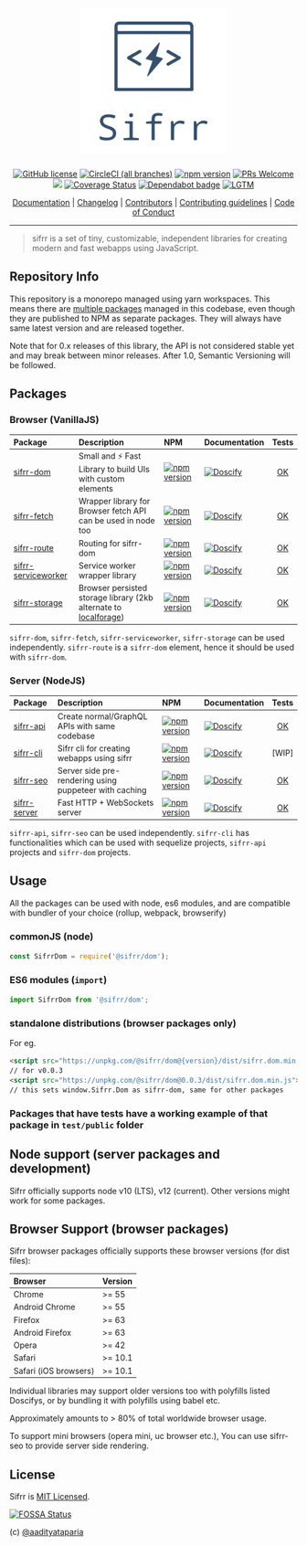 <h1 align="center"> <img src="./logo/sifrr-logo.svg" width="256" alt="sifrr" name="sifrr"> </h1>
<p align="center">
  <a href="https://github.com/sifrr/sifrr/blob/master/LICENSE"><img src="https://img.shields.io/badge/license-MIT-blue.svg?style=flat-square" alt="GitHub license" /></a>
  <a href="https://circleci.com/gh/sifrr/sifrr"><img alt="CircleCI (all branches)" src="https://img.shields.io/circleci/project/github/sifrr/sifrr/master.svg?logo=circleci&style=flat-square" /></a>
  <a href="https://www.npmjs.com/package/@sifrr/dom"><img src="https://img.shields.io/npm/v/@sifrr/dom.svg?style=flat-square" alt="npm version" /></a>
  <a href="./misc/CONTRIBUTING.md"><img src="https://img.shields.io/badge/PRs-Welcome-green.svg?style=flat-square" alt="PRs Welcome" /></a>
  <a href="https://app.fossa.com/projects/git%2Bgithub.com%2Fsifrr%2Fsifrr?ref=badge_small" alt="FOSSA Status"><img src="https://app.fossa.com/api/projects/git%2Bgithub.com%2Fsifrr%2Fsifrr.svg?type=small"/></a>
  <a href="https://coveralls.io/github/sifrr/sifrr?branch=master"><img src="https://img.shields.io/coveralls/github/sifrr/sifrr.svg?style=flat-square" alt="Coverage Status" /></a>
  <a href="https://dependabot.com/"><img src="https://badgen.net/badge/Dependabot/enabled/green?icon=dependabot" alt="Dependabot badge" /></a>
  <a href="https://lgtm.com/projects/g/sifrr/sifrr/alerts/"><img alt="LGTM" src="https://img.shields.io/lgtm/grade/javascript/g/sifrr/sifrr.svg?logo=lgtm&style=flat-square&logoWidth=18" /></a>
</p>
<p align="center">
  <a href="https://sifrr.github.io/sifrr/">Documentation</a> | <a href="./CHANGELOG.md">Changelog</a> | <a href="./misc/CONTRIBUTORS">Contributors</a> | <a href="./misc/CONTRIBUTING.md">Contributing guidelines</a> | <a href="./misc/CODE_OF_CONDUCT.md">Code of Conduct</a>
</p>

---

> sifrr is a set of tiny, customizable, independent libraries for creating modern and fast webapps using JavaScript.

## Repository Info

This repository is a monorepo managed using yarn workspaces. This means there are [multiple packages](#packages) managed in this codebase, even though they are published to NPM as separate packages. They will always have same latest version and are released together.

Note that for 0.x releases of this library, the API is not considered stable yet and may break between minor releases. After 1.0, Semantic Versioning will be followed.

## Packages

### Browser (VanillaJS)

| Package                                                        | Description                                                                                                    | NPM                                                                                                                         | Documentation                                                                                                                                  |                       Tests                       |
| :------------------------------------------------------------- | :------------------------------------------------------------------------------------------------------------- | :-------------------------------------------------------------------------------------------------------------------------- | :--------------------------------------------------------------------------------------------------------------------------------------------- | :-----------------------------------------------: |
| [sifrr-dom](./packages/browser/sifrr-dom/)                     | Small and :zap: Fast Library to build UIs with custom elements                                                 | [![npm version](https://img.shields.io/npm/v/@sifrr/dom.svg)](https://www.npmjs.com/package/@sifrr/dom)                     | [![Doscify](https://img.shields.io/badge/API%20docs-Docsify-red.svg)](https://sifrr.github.io/sifrr/#/./packages/browser/sifrr-dom/)           |      [OK](./packages/browser/sifrr-dom/test)      |
| [sifrr-fetch](./packages/browser/sifrr-fetch/)                 | Wrapper library for Browser fetch API can be used in node too                                                  | [![npm version](https://img.shields.io/npm/v/@sifrr/fetch.svg)](https://www.npmjs.com/package/@sifrr/fetch)                 | [![Doscify](https://img.shields.io/badge/API%20docs-Docsify-red.svg)](https://sifrr.github.io/sifrr/#/./packages/browser/sifrr-fetch/)         |     [OK](./packages/browser/sifrr-fetch/test)     |
| [sifrr-route](./packages/browser/sifrr-route/)                 | Routing for sifrr-dom                                                                                          | [![npm version](https://img.shields.io/npm/v/@sifrr/route.svg)](https://www.npmjs.com/package/@sifrr/route)                 | [![Doscify](https://img.shields.io/badge/API%20docs-Docsify-red.svg)](https://sifrr.github.io/sifrr/#/./packages/browser/sifrr-route/)         |     [OK](./packages/browser/sifrr-route/test)     |
| [sifrr-serviceworker](./packages/browser/sifrr-serviceworker/) | Service worker wrapper library                                                                                 | [![npm version](https://img.shields.io/npm/v/@sifrr/serviceworker.svg)](https://www.npmjs.com/package/@sifrr/serviceworker) | [![Doscify](https://img.shields.io/badge/API%20docs-Docsify-red.svg)](https://sifrr.github.io/sifrr/#/./packages/browser/sifrr-serviceworker/) | [OK](./packages/browser/sifrr-serviceworker/test) |
| [sifrr-storage](./packages/browser/sifrr-storage/)             | Browser persisted storage library (2kb alternate to [localforage](https://github.com/localForage/localForage)) | [![npm version](https://img.shields.io/npm/v/@sifrr/storage.svg)](https://www.npmjs.com/package/@sifrr/storage)             | [![Doscify](https://img.shields.io/badge/API%20docs-Docsify-red.svg)](https://sifrr.github.io/sifrr/#/./packages/browser/sifrr-storage/)       |    [OK](./packages/browser/sifrr-storage/test)    |

`sifrr-dom`, `sifrr-fetch`, `sifrr-serviceworker`, `sifrr-storage` can be used independently. `sifrr-route` is a `sifrr-dom` element, hence it should be used with `sifrr-dom`.

### Server (NodeJS)

| Package                                         | Description                                            | NPM                                                                                                           | Documentation                                                                                                                          |                   Tests                   |
| :---------------------------------------------- | :----------------------------------------------------- | :------------------------------------------------------------------------------------------------------------ | :------------------------------------------------------------------------------------------------------------------------------------- | :---------------------------------------: |
| [sifrr-api](./packages/server/sifrr-api/)       | Create normal/GraphQL APIs with same codebase          | [![npm version](https://img.shields.io/npm/v/@sifrr/api.svg)](https://www.npmjs.com/package/@sifrr/api)       | [![Doscify](https://img.shields.io/badge/API%20docs-Docsify-red.svg)](https://sifrr.github.io/sifrr/#/./packages/server/sifrr-api/)    |  [OK](./packages/server/sifrr-api/test)   |
| [sifrr-cli](./packages/server/sifrr-cli/)       | Sifrr cli for creating webapps using sifrr             | [![npm version](https://img.shields.io/npm/v/@sifrr/cli.svg)](https://www.npmjs.com/package/@sifrr/cli)       | [![Doscify](https://img.shields.io/badge/API%20docs-Docsify-red.svg)](https://sifrr.github.io/sifrr/#/./packages/server/sifrr-cli/)    |                  \[WIP]                   |
| [sifrr-seo](./packages/server/sifrr-seo/)       | Server side pre-rendering using puppeteer with caching | [![npm version](https://img.shields.io/npm/v/@sifrr/seo.svg)](https://www.npmjs.com/package/@sifrr/seo)       | [![Doscify](https://img.shields.io/badge/API%20docs-Docsify-red.svg)](https://sifrr.github.io/sifrr/#/./packages/server/sifrr-seo/)    |  [OK](./packages/server/sifrr-seo/test)   |
| [sifrr-server](./packages/server/sifrr-server/) | Fast HTTP + WebSockets server                          | [![npm version](https://img.shields.io/npm/v/@sifrr/server.svg)](https://www.npmjs.com/package/@sifrr/server) | [![Doscify](https://img.shields.io/badge/API%20docs-Docsify-red.svg)](https://sifrr.github.io/sifrr/#/./packages/server/sifrr-server/) | [OK](./packages/server/sifrr-server/test) |

`sifrr-api`, `sifrr-seo` can be used independently. `sifrr-cli` has functionalities which can be used with sequelize projects, `sifrr-api` projects and `sifrr-dom` projects.

## Usage

All the packages can be used with node, es6 modules, and are compatible with bundler of your choice (rollup, webpack, browserify)

### commonJS (node)

```js
const SifrrDom = require('@sifrr/dom');
```

### ES6 modules (`import`)

```js
import SifrrDom from '@sifrr/dom';
```

### standalone distributions (browser packages only)

For eg.

```html
<script src="https://unpkg.com/@sifrr/dom@{version}/dist/sifrr.dom.min.js"></script>
// for v0.0.3
<script src="https://unpkg.com/@sifrr/dom@0.0.3/dist/sifrr.dom.min.js"></script>
// this sets window.Sifrr.Dom as sifrr-dom, same for other packages
```

### Packages that have tests have a working example of that package in `test/public` folder

## Node support (server packages and development)

Sifrr officially supports node v10 (LTS), v12 (current). Other versions might work for some packages.

## Browser Support (browser packages)

Sifrr browser packages officially supports these browser versions (for dist files):

| Browser               | Version |
| :-------------------- | :------ |
| Chrome                | >= 55   |
| Android Chrome        | >= 55   |
| Firefox               | >= 63   |
| Android Firefox       | >= 63   |
| Opera                 | >= 42   |
| Safari                | >= 10.1 |
| Safari (iOS browsers) | >= 10.1 |

Individual libraries may support older versions too with polyfills listed Doscifys, or by bundling it with polyfills using babel etc.

Approximately amounts to > 80% of total worldwide browser usage.

To support mini browsers (opera mini, uc browser etc.), You can use sifrr-seo to provide server side rendering.

## License

Sifrr is [MIT Licensed](./LICENSE).

[![FOSSA Status](https://app.fossa.io/api/projects/git%2Bgithub.com%2Fsifrr%2Fsifrr.svg?type=large)](https://app.fossa.io/projects/git%2Bgithub.com%2Fsifrr%2Fsifrr?ref=badge_large)

(c) [@aadityataparia](https://github.com/aadityataparia)
